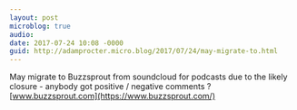 ```yaml
---
layout: post
microblog: true
audio: 
date: 2017-07-24 10:08 -0000
guid: http://adamprocter.micro.blog/2017/07/24/may-migrate-to.html
---
```

May migrate to Buzzsprout from soundcloud for podcasts due to the likely closure - anybody got positive / negative comments ? [www.buzzsprout.com](https://www.buzzsprout.com/)
